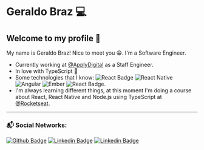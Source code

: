 # Geraldo Braz 💻

## Welcome to my profile 🚀

My name is Geraldo Braz! Nice to meet you 😁. I'm a Software Engineer.

- Currently working at [@ApplyDigital](https://www.applydigital.com/) as a Staff Engineer.
- In love with TypeScript 💙
- Some technologies that I know: ![React Badge](https://img.shields.io/badge/-React.js-7bdcfe) ![React Native](https://img.shields.io/badge/-React%20Native-5488ff) ![Angular](https://img.shields.io/badge/-Angular-cd0029) ![Ember](https://img.shields.io/badge/-Ember-d33c24) ![React Badge](https://img.shields.io/badge/-Node.js-4d8939).
- I'm always learning different things, at this moment I'm doing a course about React, React Native and Node.js using TypeScript at [@Rocketseat](https://github.com/Rocketseat). 
---

### 📬 Social Networks: 

[![Github Badge](https://img.shields.io/badge/-Github-000?style=flat-square&logo=Github&logoColor=white&link=https://github.com/geraldobraz)](https://github.com/geraldobraz)
[![Linkedin Badge](https://img.shields.io/badge/-LinkedIn-blue?style=flat-square&logo=Linkedin&logoColor=white&link=https://www.linkedin.com/in/geraldo-braz-402361138/)](https://www.linkedin.com/in/geraldo-braz-402361138/)
[![Linkedin Badge](https://img.shields.io/badge/Rocketseat-%20-blueviolet)](https://app.rocketseat.com.br/me/geraldo-neto-1566920667)
